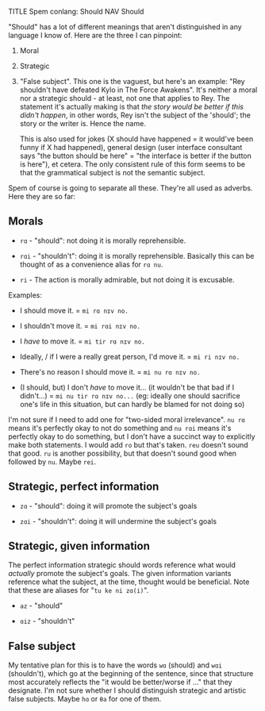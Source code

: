 TITLE Spem conlang: Should
NAV Should

"Should" has a lot of different meanings that aren't distinguished in any language I know of. Here are the three I can pinpoint:

1. Moral

2. Strategic

3. "False subject". This one is the vaguest, but here's an example: "Rey shouldn't have defeated Kylo in The Force Awakens". It's neither a moral nor a strategic should - at least, not one that applies to Rey. The statement it's actually making is that *the story would be better if this didn't happen*, in other words, Rey isn't the subject of the 'should'; the story or the writer is. Hence the name.

	This is also used for jokes (X should have happened = it would've been funny if X had happened), general design (user interface consultant says "the button should be here" = "the interface is better if the button is here"), et cetera. The only consistent rule of this form seems to be that the grammatical subject is not the semantic subject.

Spem of course is going to separate all these. They're all used as adverbs. Here they are so far:

## Morals

* `rɑ` - "should": not doing it is morally reprehensible.

* `rɑi` - "shouldn't": doing it is morally reprehensible. Basically this can be thought of as a convenience alias for `rɑ nu`.

* `ri` - The action is morally admirable, but not doing it is excusable.

Examples:

* I should move it. = `mi rɑ nɪv no.`

* I shouldn't move it. = `mi rɑi nɪv no.`

* I *have* to move it. = `mi tir rɑ nɪv no.`

* Ideally, / if I were a really great person, I'd move it. = `mi ri nɪv no.`

* There's no reason I should move it. = `mi nu rɑ nɪv no.`

* (I should, but) I don't *have* to move it... (it wouldn't be that bad if I didn't...) = `mi nu tir rɑ nɪv no...` (eg: ideally one should sacrifice one's life in this situation, but can hardly be blamed for not doing so)

I'm not sure if I need to add one for "two-sided moral irrelevance". `nu rɑ` means it's perfectly okay to not do something and `nu rɑi` means it's perfectly okay to do something, but I don't have a succinct way to explicitly make both statements. I would add `ro` but that's taken. `reu` doesn't sound that good. `ru` is another possibility, but that doesn't sound good when followed by `nu`. Maybe `rei`.

## Strategic, perfect information

* `zɑ` - "should": doing it will promote the subject's goals

* `zɑi` - "shouldn't": doing it will undermine the subject's goals

## Strategic, given information

The perfect information strategic should words reference what would *actually* promote the subject's goals. The given information variants reference what the subject, at the time, thought would be beneficial. Note that these are aliases for "`tu ke ni zɑ(i)`".

* `az` - "should"

* `ɑiz` - "shouldn't"

## False subject

My tentative plan for this is to have the words `wɑ` (should) and `wɑi` (shouldn't), which go at the beginning of the sentence, since that structure most accurately reflects the "it would be better/worse if ..." that they designate. I'm not sure whether I should distinguish strategic and artistic false subjects. Maybe `hɑ` or `θa` for one of them.
